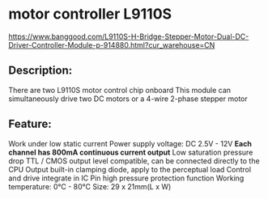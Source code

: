 # motor controller L9110S


https://www.banggood.com/L9110S-H-Bridge-Stepper-Motor-Dual-DC-Driver-Controller-Module-p-914880.html?cur_warehouse=CN

## Description:

There are two L9110S motor control chip onboard
This module can simultaneously drive two DC motors or a 4-wire 2-phase stepper motor

## Feature:

Work under low static current
Power supply voltage: DC 2.5V - 12V
**Each channel has 800mA continuous current output**
Low saturation pressure drop
TTL / CMOS output level compatible, can be connected directly to the CPU
Output built-in clamping diode, apply to the perceptual load
Control and drive integrate in IC
Pin high pressure protection function
Working temperature: 0°C - 80°C
Size: 29 x 21mm(L x W)

